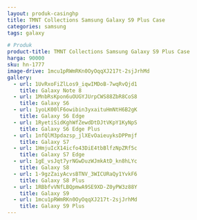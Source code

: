 ```yaml
---
layout: produk-casinghp
title: TMNT Collections Samsung Galaxy S9 Plus Case
categories: samsung
tags: galaxy

# Produk
product-title: TMNT Collections Samsung Galaxy S9 Plus Case
harga: 90000
sku: hn-1777
image-drive: 1mcu1pRWmRKn0OyOqqXJ217t-2sjJrhMd
gallery:
  - url: 1UvRxoFiZlLos9_iqwIMDoB-7wqRvQjd1
    title: Galaxy Note 8
  - url: 1MnbRsKpon6uOUGYJUrpCWS88ZbR8CoS8
    title: Galaxy S6
  - url: 1yoLK00lF6owibin3yxaituHmNtH6B2gK
    title: Galaxy S6 Edge
  - url: 1RyetiSidKghWfZewdDtDJtVKpY1KyNpS
    title: Galaxy S6 Edge Plus
  - url: 1nfQlM3pdazsp_jlXEvOaieuyksDPPmjf
    title: Galaxy S7
  - url: 1HmjuIcX14icfo43DiE4tbBlfzNpZRf5c
    title: Galaxy S7 Edge
  - url: 1gE_vsJqt7yrNGwDuzWJmkAtD_kn8hLYc
    title: Galaxy S8
  - url: 1-9gzZaiyAcvsBTNV_3WICURaQy1YvkF6
    title: Galaxy S8 Plus
  - url: 1RBbfvVNfLBQpmwA9SE9XD-Z0yPW3z88Y
    title: Galaxy S9
  - url: 1mcu1pRWmRKn0OyOqqXJ217t-2sjJrhMd
    title: Galaxy S9 Plus
---
```

